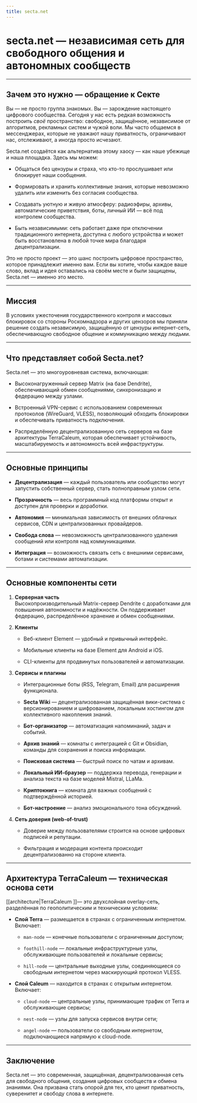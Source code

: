 ```yaml
---
title: secta.net
---
```



# secta.net — независимая сеть для свободного общения и автономных сообществ

---

## Зачем это нужно — обращение к Секте

Вы — не просто группа знакомых. Вы — зарождение настоящего цифрового сообщества. Сегодня у нас есть редкая возможность построить _своё_ пространство: свободное, защищённое, независимое от алгоритмов, рекламных систем и чужой воли. Мы часто общаемся в мессенджерах, которые не уважают нашу приватность, ограничивают нас, отслеживают, а иногда просто исчезают.

Secta.net создаётся как альтернатива этому хаосу — как наше убежище и наша площадка. Здесь мы можем:

- Общаться без цензуры и страха, что кто-то прослушивает или блокирует наши сообщения.
    
- Формировать и хранить коллективные знания, которые невозможно удалить или изменить без согласия сообщества.
    
- Создавать уютную и живую атмосферу: радиоэфиры, архивы, автоматические приветствия, боты, личный ИИ — всё под контролем сообщества.
    
- Быть независимыми: сеть работает даже при отключении традиционного интернета, доступна с любого устройства и может быть восстановлена в любой точке мира благодаря децентрализации.
    

Это не просто проект — это шанс построить цифровое пространство, которое принадлежит именно вам. Если вы хотите, чтобы каждое ваше слово, вклад и идея оставались на своём месте и были защищены, Secta.net — именно это место.

---

## Миссия

В условиях ужесточения государственного контроля и массовых блокировок со стороны Роскомнадзора и других цензоров мы приняли решение создать независимую, защищённую от цензуры интернет-сеть, обеспечивающую свободное общение и коммуникацию между людьми.

---

## Что представляет собой Secta.net?

Secta.net — это многоуровневая система, включающая:

- Высоконагруженный сервер Matrix (на базе Dendrite), обеспечивающий обмен сообщениями, синхронизацию и федерацию между узлами.
    
- Встроенный VPN-сервис с использованием современных протоколов (WireGuard, VLESS), позволяющий обходить блокировки и обеспечивать приватность подключения.
    
- Распределённую децентрализованную сеть серверов на базе архитектуры TerraCaleum, которая обеспечивает устойчивость, масштабируемость и автономность всей инфраструктуры.
    

---

## Основные принципы

- **Децентрализация** — каждый пользователь или сообщество могут запустить собственный сервер, стать полноправным узлом сети.
    
- **Прозрачность** — весь программный код платформы открыт и доступен для проверки и доработки.
    
- **Автономия** — минимальная зависимость от внешних облачных сервисов, CDN и централизованных провайдеров.
    
- **Свобода слова** — невозможность централизованного удаления сообщений или контроля над коммуникациями.
    
- **Интеграция** — возможность связать сеть с внешними сервисами, ботами и системами автоматизации.
    

---

## Основные компоненты сети

1. **Серверная часть**  
    Высокопроизводительный Matrix-сервер Dendrite с доработками для повышения автономности и надёжности. Он поддерживает федерацию, распределённое хранение и обмен сообщениями.
    
2. **Клиенты**
    
    - Веб-клиент Element — удобный и привычный интерфейс.
        
    - Мобильные клиенты на базе Element для Android и iOS.
        
    - CLI-клиенты для продвинутых пользователей и автоматизации.
        
3. **Сервисы и плагины**
    
    - Интеграционные боты (RSS, Telegram, Email) для расширения функционала.
        
    - **Secta Wiki** — децентрализованная защищённая вики-система с версионированием и шифрованием, локальным хостингом для коллективного накопления знаний.
        
    - **Бот-организатор** — автоматизация напоминаний, задач и событий.
        
    - **Архив знаний** — комнаты с интеграцией с Git и Obsidian, команды для сохранения и поиска информации.
        
    - **Поисковая система** — быстрый поиск по чатам и архивам.
        
    - **Локальный ИИ-браузер** — поддержка перевода, генерации и анализа текста на базе моделей Mistral, LLaMa.
        
    - **Криптокнига** — комната для важных сообщений с подтверждённой историей.
        
    - **Бот-настроение** — анализ эмоционального тона обсуждений.
        
        
4. **Сеть доверия (web-of-trust)**
    
    - Доверие между пользователями строится на основе цифровых подписей и репутации.
        
    - Фильтрация и модерация контента происходит децентрализованно на стороне клиента.
        

---

## Архитектура TerraCaleum — техническая основа сети

[[architecture|TerraCaleum ]]— это двухслойная overlay-сеть, разделённая по геополитическим и техническим условиям:

- **Слой Terra** — размещается в странах с ограниченным интернетом. Включает:
    
    - `man-node` — конечные пользователи с ограниченным доступом;
        
    - `foothill-node` — локальные инфраструктурные узлы, обслуживающие пользователей и локальные сервисы;
        
    - `hill-node` — центральные выходные узлы, соединяющиеся со свободным интернетом через маскирующий протокол VLESS.
        
- **Слой Caleum** — находится в странах с открытым интернетом. Включает:
    
    - `cloud-node` — центральные узлы, принимающие трафик от Terra и обслуживающие сервисы;
        
    - `nest-node` — узлы для запуска сервисов внутри сети;
        
    - `angel-node` — пользователи со свободным интернетом, подключающиеся напрямую к cloud-node.
        

---

## Заключение

Secta.net — это современная, защищённая, децентрализованная сеть для свободного общения, создания цифровых сообществ и обмена знаниями. Она призвана стать опорой для тех, кто ценит приватность, суверенитет и свободу слова в интернете.

